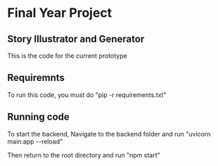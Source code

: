 # Final Year Project
## Story Illustrator and Generator

This is the code for the current prototype

## Requiremnts
To run this code, you must do
"pip -r requirements.txt"

## Running code
To start the backend,
Navigate to the backend folder and run
"uvicorn main:app --reload"

Then return to the root directory and run 
"npm start"


